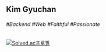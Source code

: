<!-- 이름 -->
## Kim Gyuchan

<!-- 관심사, 성격 등 태그-->
###### #Backend #Web #Faithful #Passionate

<!-- 백준 티어 확인 -->
[![Solved.ac프로필](http://mazassumnida.wtf/api/v2/generate_badge?boj=ppp3408)](https://solved.ac/ppp3408)

<!-- 방문자수 확인 -->
<!-- [![Hits](https://hits.seeyoufarm.com/api/count/incr/badge.svg?url=https%3A%2F%2Fgithub.com%2Fgyudol&count_bg=%2379C83D&title_bg=%234169E1&icon=&icon_color=%23E7E7E7&title=Welcome&edge_flat=false)](https://hits.seeyoufarm.com) -->
